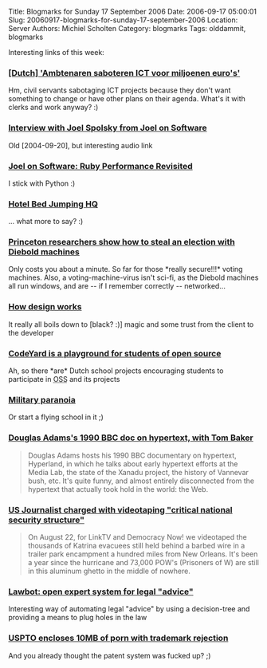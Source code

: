 Title: Blogmarks for Sunday 17 September 2006
Date: 2006-09-17 05:00:01
Slug: 20060917-blogmarks-for-sunday-17-september-2006
Location: Server
Authors: Michiel Scholten
Category: blogmarks
Tags: olddammit, blogmarks

<p>Interesting links of this week:</p>
<h3><a href="http://www.nu.nl/news/825734/50/%27Ambtenaren_saboteren_ICT_voor_miljoenen_euro%27s%27.html">[Dutch] 'Ambtenaren saboteren ICT voor miljoenen euro's'</a></h3>
<p>Hm, civil servants sabotaging ICT projects because they don't want something to change or have other plans on their agenda. What's it with clerks and work anyway? :)</p>
<h3><a href="http://www.itconversations.com/shows/detail207.html">Interview with Joel Spolsky from Joel on Software</a></h3>
<p>Old [2004-09-20], but interesting audio link</p>
<h3><a href="http://www.joelonsoftware.com/items/2006/09/12.html">Joel on Software: Ruby Performance Revisited</a></h3>
<p>I stick with Python :)</p>
<h3><a href="http://www.bedjump.com/">Hotel Bed Jumping HQ</a></h3>
<p>... what more to say? :)</p>
<h3><a href="http://www.boingboing.net/2006/09/13/princeton_researcher.html">Princeton researchers show how to steal an election with Diebold machines</a></h3>
<p>Only costs you about a minute. So far for those *really secure!!!* voting machines. Also, a voting-machine-virus isn't sci-fi, as the Diebold machines all run windows, and are -- if I remember correctly -- networked...</p>
<h3><a href="http://www.kottke.org/06/09/how-design-works">How design works</a></h3>
<p>It really all boils down to [black? :)] magic and some trust from the client to the developer</p>
<h3><a href="http://community.linux.com/article.pl?sid=06/09/05/1547205">CodeYard is a playground for students of open source</a></h3>
<p>Ah, so there *are* Dutch school projects encouraging students to participate in <acronym title="Open Source Software">OSS</acronym> and its projects</p>
<h3><a href="http://www.netfunny.com/rhf/jokes/00/Jul/kirtland.html">Military paranoia</a></h3>
<p>Or start a flying school in it ;)</p>
<h3><a href="http://www.boingboing.net/2006/09/12/douglas_adamss_1990_.html">Douglas Adams's 1990 BBC doc on hypertext, with Tom Baker</a></h3>
<blockquote><p class="quote">Douglas Adams hosts his 1990 BBC documentary on hypertext, Hyperland, in which he talks about early hypertext efforts at the Media Lab, the state of the Xanadu project, the history of Vannevar bush, etc. It's quite funny, and almost entirely disconnected from the hypertext that actually took hold in the world: the Web.</p></blockquote>
<h3><a href="http://www.boingboing.net/2006/09/11/us_journalist_charge.html">US Journalist charged with videotaping "critical national security structure"</a></h3>
<blockquote><p class="quote">On August 22, for LinkTV and Democracy Now! we videotaped the thousands of Katrina evacuees still held behind a barbed wire in a trailer park encampment a hundred miles from New Orleans. It's been a year since the hurricane and 73,000 POW's (Prisoners of W) are still in this aluminum ghetto in the middle of nowhere.</p></blockquote>
<h3><a href="http://www.boingboing.net/2006/09/11/lawbot_open_expert_s.html">Lawbot: open expert system for legal "advice"</a></h3>
<p>Interesting way of automating legal "advice" by using a decision-tree and providing a means to plug holes in the law</p>
<h3><a href="http://www.boingboing.net/2006/09/11/uspto_encloses_10mb_.html">USPTO encloses 10MB of porn with trademark rejection</a></h3>
<p>And you already thought the patent system was fucked up? ;)</p>
